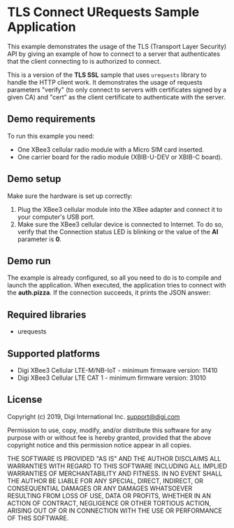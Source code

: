 TLS Connect URequests Sample Application
========================================

This example demonstrates the usage of the TLS (Transport Layer Security) API
by giving an example of how to connect to a server that authenticates that the
client connecting to is authorized to connect.

This is a version of the **TLS SSL** sample that uses ``urequests`` library to
handle the HTTP client work. It demonstrates the usage of requests parameters
"verify" (to only connect to servers with certificates signed by a given CA)
and "cert" as the client certificate to authenticate with the server.

Demo requirements
-----------------

To run this example you need:

* One XBee3 cellular radio module with a Micro SIM card inserted.
* One carrier board for the radio module (XBIB-U-DEV or XBIB-C board).

Demo setup
----------

Make sure the hardware is set up correctly:

1. Plug the XBee3 cellular module into the XBee adapter and connect it to your
   computer's USB port.
2. Make sure the XBee3 cellular device is connected to Internet. To do so,
   verify that the Connection status LED is blinking or the value of the
   **AI** parameter is **0**.

Demo run
--------

The example is already configured, so all you need to do is to compile and 
launch the application. When executed, the application tries to connect with
the **auth.pizza**. If the connection succeeds, it prints the JSON answer:

Required libraries
--------------------

* urequests

Supported platforms
-------------------

* Digi XBee3 Cellular LTE-M/NB-IoT - minimum firmware version: 11410
* Digi XBee3 Cellular LTE CAT 1 - minimum firmware version: 31010

License
-------

Copyright (c) 2019, Digi International Inc. <support@digi.com>

Permission to use, copy, modify, and/or distribute this software for any
purpose with or without fee is hereby granted, provided that the above
copyright notice and this permission notice appear in all copies.

THE SOFTWARE IS PROVIDED "AS IS" AND THE AUTHOR DISCLAIMS ALL WARRANTIES
WITH REGARD TO THIS SOFTWARE INCLUDING ALL IMPLIED WARRANTIES OF
MERCHANTABILITY AND FITNESS. IN NO EVENT SHALL THE AUTHOR BE LIABLE FOR
ANY SPECIAL, DIRECT, INDIRECT, OR CONSEQUENTIAL DAMAGES OR ANY DAMAGES
WHATSOEVER RESULTING FROM LOSS OF USE, DATA OR PROFITS, WHETHER IN AN
ACTION OF CONTRACT, NEGLIGENCE OR OTHER TORTIOUS ACTION, ARISING OUT OF
OR IN CONNECTION WITH THE USE OR PERFORMANCE OF THIS SOFTWARE.